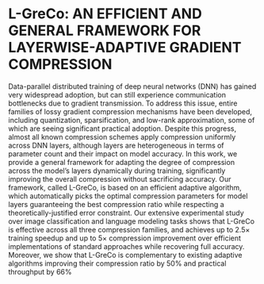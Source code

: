 # L-GreCo: AN EFFICIENT AND GENERAL FRAMEWORK FOR LAYERWISE-ADAPTIVE GRADIENT COMPRESSION
Data-parallel distributed training of deep neural networks (DNN) has gained very widespread adoption, but
can still experience communication bottlenecks due to gradient transmission. To address this issue, entire
families of lossy gradient compression mechanisms have been developed, including quantization, sparsification,
and low-rank approximation, some of which are seeing significant practical adoption. Despite this progress,
almost all known compression schemes apply compression uniformly across DNN layers, although layers are
heterogeneous in terms of parameter count and their impact on model accuracy. In this work, we provide
a general framework for adapting the degree of compression across the model’s layers dynamically during
training, significantly improving the overall compression without sacrificing accuracy. Our framework, called
L-GreCo, is based on an efficient adaptive algorithm, which automatically picks the optimal compression
parameters for model layers guaranteeing the best compression ratio while respecting a theoretically-justified
error constraint. Our extensive experimental study over image classification and language modeling tasks shows
that L-GreCo is effective across all three compression families, and achieves up to 2.5× training speedup and
up to 5× compression improvement over efficient implementations of standard approaches while recovering
full accuracy. Moreover, we show that L-GreCo is complementary to existing adaptive algorithms improving
their compression ratio by 50% and practical throughput by 66%
